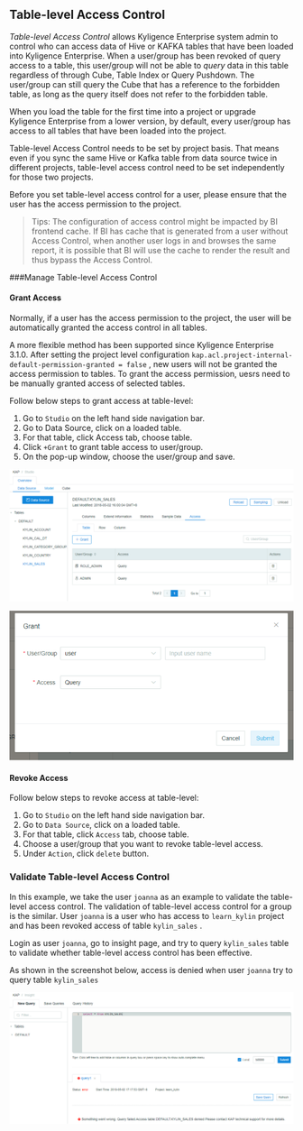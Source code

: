 ## Table-level Access Control 

*Table-level Access Control* allows Kyligence Enterprise system admin to control who can access data of Hive or KAFKA tables that have been loaded into Kyligence Enterprise. When a user/group has been revoked of query access to a table, this user/group will not be able to *query* data in this table regardless of through Cube, Table Index or Query Pushdown. The user/group can still query the Cube that has a reference to the forbidden table, as long as the query itself does not refer to the forbidden table. 

When you load the table for the first time into a project or upgrade Kyligence Enterprise from a lower version, by default, every user/group has access to all tables that have been loaded into the project. 

Table-level Access Control needs to be set by project basis. That means even if you sync the same Hive or Kafka table from data source twice in different projects, table-level access control need to be set independently for those two projects. 

Before you set table-level access control for a user, please ensure that the user has the access permission to the project.  

> Tips: The configuration of access control might be impacted by BI frontend cache. If BI has cache that is generated from a user without Access Control, when another user logs in and browses the same report, it is possible that BI will use the cache to render the result and thus bypass the Access Control.


###Manage Table-level Access Control 

#### Grant Access

Normally, if a user has the access permission to the project, the user will be automatically granted the access control in all tables. 

A more flexible method has been supported since Kyligence Enterprise 3.1.0. After setting the project level configuration `kap.acl.project-internal-default-permission-granted = false` , new users will not be granted the access permission to tables. To grant the access permission, uesrs need to be manually granted access of selected tables.

Follow below steps to grant access at table-level:

1. Go to `Studio` on the left hand side navigation bar.
2. Go to Data Source, click on a loaded table.
3. For that table, click Access tab, choose table. 
4. Click `+Grant` to grant table access to user/group. 
5. On the pop-up window, choose the user/group and save. 

![Table-level access control](images/table/w_table1_en.png)

![Grant access](images/table/w_table2_en.png)

#### Revoke Access

Follow below steps to revoke access at table-level:

1. Go to `Studio` on the left hand side navigation bar.
2. Go to `Data Source`, click on a loaded table.
3. For that table, click `Access` tab, choose table. 
4. Choose a user/group that you want to revoke table-level access. 
5. Under `Action`, click `delete` button.  

### Validate Table-level Access Control

In this example, we take the user `joanna` as an example to validate the table-level access control. The validation of table-level access control for a group is the similar. User `joanna` is a user who has access to `learn_kylin` project and has been revoked access of table `kylin_sales` . 

Login as user `joanna`, go to insight page, and try to query `kylin_sales` table to validate whether table-level access control has been effective. 

As shown in the screenshot below, access is denied when user `joanna` try to query table `kylin_sales`

![Validation](images/table/w_3.png)

